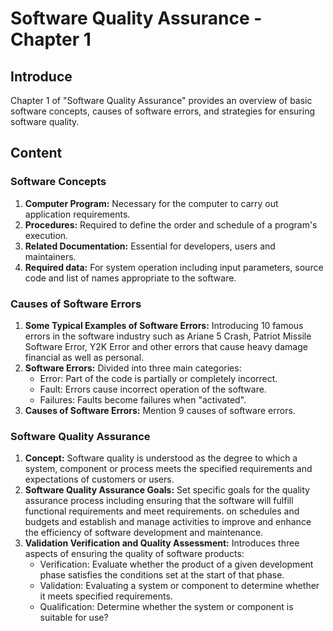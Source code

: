 # Software Quality Assurance - Chapter 1

## Introduce
Chapter 1 of "Software Quality Assurance" provides an overview of basic software concepts, causes of software errors, and strategies for ensuring software quality.

## Content

### Software Concepts
1. **Computer Program:** Necessary for the computer to carry out application requirements.
2. **Procedures:** Required to define the order and schedule of a program's execution.
3. **Related Documentation:** Essential for developers, users and maintainers.
4. **Required data:** For system operation including input parameters, source code and list of names appropriate to the software.

### Causes of Software Errors
1. **Some Typical Examples of Software Errors:** Introducing 10 famous errors in the software industry such as Ariane 5 Crash, Patriot Missile Software Error, Y2K Error and other errors that cause heavy damage financial as well as personal.
2. **Software Errors:** Divided into three main categories:
    - Error: Part of the code is partially or completely incorrect.
    - Fault: Errors cause incorrect operation of the software.
    - Failures: Faults become failures when "activated".
3. **Causes of Software Errors:** Mention 9 causes of software errors.

### Software Quality Assurance
1. **Concept:** Software quality is understood as the degree to which a system, component or process meets the specified requirements and expectations of customers or users.
2. **Software Quality Assurance Goals:** Set specific goals for the quality assurance process including ensuring that the software will fulfill functional requirements and meet requirements. on schedules and budgets and establish and manage activities to improve and enhance the efficiency of software development and maintenance.
3. **Validation Verification and Quality Assessment:** Introduces three aspects of ensuring the quality of software products:
    - Verification: Evaluate whether the product of a given development phase satisfies the conditions set at the start of that phase.
    - Validation: Evaluating a system or component to determine whether it meets specified requirements.
    - Qualification: Determine whether the system or component is suitable for use?
